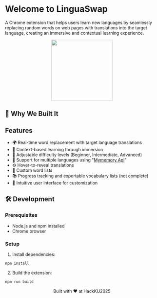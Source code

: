 # Welcome to LinguaSwap
 
A Chrome extension that helps users learn new languages by seamlessly replacing random words on web pages with translations into the target language, creating an immersive and contextual learning experience.

<p align="center">
  <img src="https://github.com/user-attachments/assets/5a556d98-cd74-4736-8c08-b7ce41df9508" width="200" />
</p>

## 🧠 Why We Built It


## Features

- 🌍 Real-time word replacement with target language translations
- 🧠 Context-based learning through immersion
- 🧪 Adjustable difficulty levels (Beginner, Intermediate, Advanced)
- 🎯 Support for multiple languages using "[Mymemory Api](https://mymemory.translated.net/)"
- ⚙️ Hover-to-reveal translations
- 📝 Custom word lists
- 📚 Progress tracking and exportable vocabulary lists (not complete)
- 🧰 Intuitive user interface for customization


## 🛠️ Development

### Prerequisites

- Node.js and npm installed
- Chrome browser

### Setup

1. Install dependencies:
```bash
npm install
```

2. Build the extension:
```bash
npm run build
```

<p align="center">
    Built with ❤️ at HackKU2025
</p>